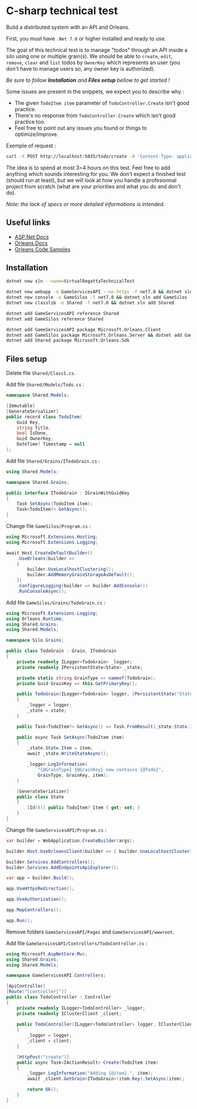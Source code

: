 # C-sharp technical test

Build a distributed system with an API and Orleans.

First, you must have `.Net 7.0` or higher installed and ready to use.

The goal of this technical test is to manage "todos" through an API inside a silo using one or multiple grain(s). We should be able to `create`, `edit`, `remove`, `clear` and `list` todos by `OwnerKey` which represents an user (you don't have to manage users so, any owner key is authorized).

_Be sure to follow __Installation__ and __Files setup__ bellow to get started !_

Some issues are present in the snippets, we expect you to describe why :

- The given `TodoItem item` parameter of `TodoController.Create` isn't good practice.
- There's no response from `TodoController.Create` which isn't good practice too.
- Feel free to point out any issues you found or things to optimize/improve.

Exemple of request :

```sh
curl -X POST http://localhost:5035/todo/create -H 'Content-Type: application/json' -d '{"Title": "Do the technical test","IsDone":false,"OwnerKey":"f8e3b1cb-45f6-442a-ab12-f66bd61a9df8"}'
```

The idea is to spend at most 3~4 hours on this test. Feel free to add anything which sounds interesting for you. We don't expect a finished test (should run at least), but we will look at how you handle a profesionnal project from scratch (what are your priorities and what you do and don't do).

_Note: the lack of specs or more detailed informations is intended._

## Useful links

- [ASP.Net Docs](https://dotnet.microsoft.com/en-us/apps/aspnet)
- [Orleans Docs](https://learn.microsoft.com/en-us/dotnet/orleans/)
- [Orleans Code Samples](https://github.com/dotnet/samples/tree/main/orleans)

## Installation

```sh
dotnet new sln --name=VirtualRegattaTechnicalTest

dotnet new webapp -o GameServicesAPI --no-https -f net7.0 && dotnet sln add GameServicesAPI
dotnet new console -o GameSilos -f net7.0 && dotnet sln add GameSilos
dotnet new classlib -o Shared -f net7.0 && dotnet sln add Shared

dotnet add GameServicesAPI reference Shared
dotnet add GameSilos reference Shared

dotnet add GameServicesAPI package Microsoft.Orleans.Client
dotnet add GameSilos package Microsoft.Orleans.Server && dotnet add GameSilos package Microsoft.Extensions.Hosting && dotnet add GameSilos package Microsoft.Extensions.Logging
dotnet add Shared package Microsoft.Orleans.Sdk
```

## Files setup

Delete file `Shared/Class1.cs`.

Add file `Shared/Models/Todo.cs` :

```csharp
namespace Shared.Models;

[Immutable]
[GenerateSerializer]
public record class TodoItem(
    Guid Key,
    string Title,
    bool IsDone,
    Guid OwnerKey,
    DateTime? Timestamp = null
);
```

Add file `Shared/Grains/ITodoGrain.cs` :

```csharp
using Shared.Models;

namespace Shared.Grains;

public interface ITodoGrain : IGrainWithGuidKey
{
    Task SetAsync(TodoItem item);
    Task<TodoItem?> GetAsync();
}
```

Change file `GameSilos/Program.cs` :

```csharp
using Microsoft.Extensions.Hosting;
using Microsoft.Extensions.Logging;

await Host.CreateDefaultBuilder()
    .UseOrleans(builder =>
    {
        builder.UseLocalhostClustering();
        builder.AddMemoryGrainStorageAsDefault();
    })
    .ConfigureLogging(builder => builder.AddConsole())
    .RunConsoleAsync();
```

Add file `GameSilos/Grains/TodoGrain.cs` :

```csharp
using Microsoft.Extensions.Logging;
using Orleans.Runtime;
using Shared.Grains;
using Shared.Models;

namespace Silo.Grains;

public class TodoGrain : Grain, ITodoGrain
{
    private readonly ILogger<TodoGrain> _logger;
    private readonly IPersistentState<State> _state;

    private static string GrainType => nameof(TodoGrain);
    private Guid GrainKey => this.GetPrimaryKey();

    public TodoGrain(ILogger<TodoGrain> logger, [PersistentState("State")] IPersistentState<State> state)
    {
        _logger = logger;
        _state = state;
    }

    public Task<TodoItem?> GetAsync() => Task.FromResult(_state.State.Item);

    public async Task SetAsync(TodoItem item)
    {
        _state.State.Item = item;
        await _state.WriteStateAsync();

        _logger.LogInformation(
            "{@GrainType} {@GrainKey} now contains {@Todo}",
            GrainType, GrainKey, item);
    }

    [GenerateSerializer]
    public class State
    {
        [Id(0)] public TodoItem? Item { get; set; }
    }
}
```

Change file `GameServicesAPI/Program.cs` :

```csharp
var builder = WebApplication.CreateBuilder(args);

builder.Host.UseOrleansClient(builder => { builder.UseLocalhostClustering(); });

builder.Services.AddControllers();
builder.Services.AddEndpointsApiExplorer();

var app = builder.Build();

app.UseHttpsRedirection();

app.UseAuthorization();

app.MapControllers();

app.Run();
```

Remove folders `GameServicesAPI/Pages` and `GameServicesAPI/wwwroot`.

Add file `GameServicesAPI/Controllers/TodoController.cs` :

```csharp
using Microsoft.AspNetCore.Mvc;
using Shared.Grains;
using Shared.Models;

namespace GameServicesAPI.Controllers;

[ApiController]
[Route("[controller]")]
public class TodoController : Controller
{
    private readonly ILogger<TodoController> _logger;
    private readonly IClusterClient _client;
    
    public TodoController(ILogger<TodoController> logger, IClusterClient client)
    {
        _logger = logger;
        _client = client;
    }

    [HttpPost("create")]
    public async Task<IActionResult> Create(TodoItem item)
    {
        _logger.LogInformation("Adding {@item}.", item);
        await _client.GetGrain<ITodoGrain>(item.Key).SetAsync(item);

        return Ok();
    }
}
```
